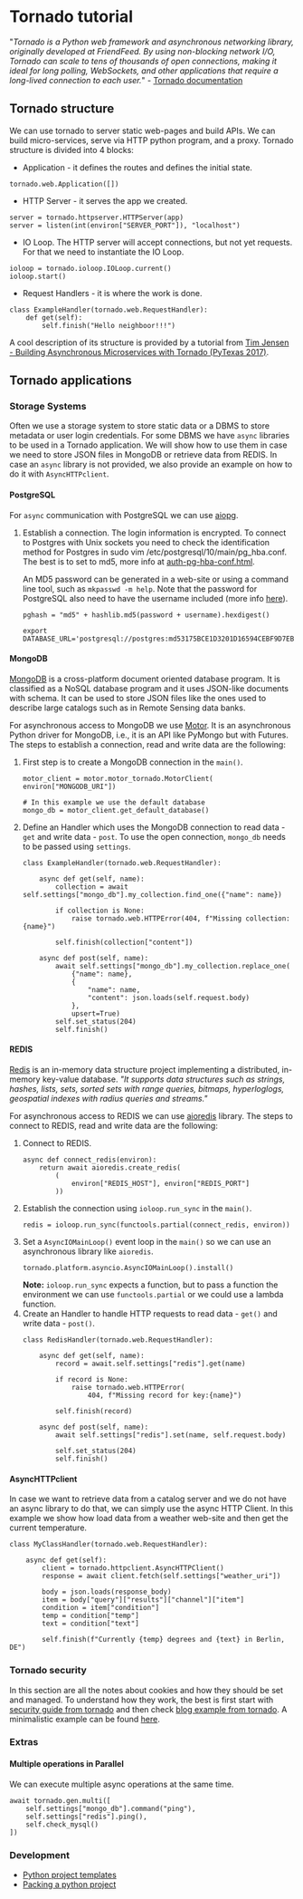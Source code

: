 # Tornado tutorial
"_Tornado is a Python web framework and asynchronous networking library, originally developed at FriendFeed. By using non-blocking network I/O, Tornado can scale to tens of thousands of open connections, making it ideal for long polling, WebSockets, and other applications that require a long-lived connection to each user._" - [Tornado documentation](https://www.tornadoweb.org/en/stable/)


## Tornado structure
We can use tornado to server static web-pages and build APIs. We can build micro-services, serve via HTTP python program, and a proxy.
Tornado structure is divided into 4 blocks:
* Application - it defines the routes and defines the initial state.
```
tornado.web.Application([])
```
* HTTP Server - it serves the app we created.
```
server = tornado.httpserver.HTTPServer(app)
server = listen(int(environ["SERVER_PORT"]), "localhost")
```
* IO Loop. The HTTP server will accept connections, but not yet requests. For that we need to instantiate
the IO Loop.

```
ioloop = tornado.ioloop.IOLoop.current()
ioloop.start()
```
* Request Handlers - it is where the work is done.
```
class ExampleHandler(tornado.web.RequestHandler):
    def get(self):
        self.finish("Hello neighboor!!!")

```
 
A cool description of its structure is provided by a tutorial from [Tim Jensen - Building Asynchronous Microservices with Tornado (PyTexas 2017)](https://www.youtube.com/watch?v=cGgqtKmz2cI).

## Tornado applications


### Storage Systems
Often we use a storage system to store static data or a DBMS to store metadata or user login credentials.
For some DBMS we have `async` libraries to be used in a Tornado application. We will show how to use them
in case we need to store JSON files in MongoDB or retrieve data from REDIS. In case an `async` library is not
provided, we also provide an example on how to do it with `AsyncHTTPclient`.   

#### PostgreSQL
For `async` communication with PostgreSQL we can use [aiopg](https://github.com/aio-libs/aiopg).  

1) Establish a connection.
    The login information is encrypted. To connect to Postgres with Unix sockets you need to check the identification method for Postgres in sudo vim /etc/postgresql/10/main/pg_hba.conf.
    The best is to set to md5, more info at [auth-pg-hba-conf.html](https://www.postgresql.org/docs/current/auth-pg-hba-conf.html). 

    An MD5 password can be generated in a web-site or using a command line tool, such as `mkpasswd -m help`.
    Note that the password for PostgreSQL also need to have the username included (more info [here](https://stackoverflow.com/questions/14918763/generating-postgresql-user-password/14941263#14941263)).
    ```
    pghash = "md5" + hashlib.md5(password + username).hexdigest()
    ```

    ```
    export DATABASE_URL='postgresql://postgres:md53175BCE1D3201D16594CEBF9D7EB3F9D@localhost/tornado_todo'
    ```

#### MongoDB
[MongoDB]() is a cross-platform document oriented database program. It is classified as a NoSQL database
program and it uses JSON-like documents with schema. It can be used to store JSON files like the ones used
to describe large catalogs such as in Remote Sensing data banks.
 
For asynchronous access to MongoDB we use [Motor](https://motor.readthedocs.io/en/stable/). It is an asynchronous
Python driver for MongoDB, i.e., it is an API like PyMongo but with Futures. The steps to establish a connection,
read and write data are the following:  
1) First step is to create a MongoDB connection in the `main()`.
    ```
    motor_client = motor.motor_tornado.MotorClient(
    environ["MONGODB_URI"])

    # In this example we use the default database
    mongo_db = motor_client.get_default_database() 
    ```
2) Define an Handler which uses the MongoDB connection to read data - `get` and write data - `post`. To use the open connection, `mongo_db` needs to be passed using `settings`.

    ```
    class ExampleHandler(tornado.web.RequestHandler):

        async def get(self, name):
            collection = await self.settings["mongo_db"].my_collection.find_one({"name": name})

            if collection is None:
                raise tornado.web.HTTPError(404, f"Missing collection: {name}")

            self.finish(collection["content"])

        async def post(self, name):
            await self.settings["mongo_db"].my_collection.replace_one(
                {"name": name},
                {
                    "name": name,
                    "content": json.loads(self.request.body)
                },
                upsert=True)
            self.set_status(204)
            self.finish()        
    ```


#### REDIS
[Redis](https://redis.io/) is an in-memory data structure project implementing a distributed,
in-memory key-value database. _"It supports data structures such as strings, hashes, lists, sets,
sorted sets with range queries, bitmaps, hyperloglogs, geospatial indexes with radius queries and streams."_

For asynchronous access to REDIS we can use [aioredis](https://github.com/aio-libs/aioredis) library. 
The steps to connect to REDIS, read and write data are the following:
1) Connect to REDIS.
    ```
    async def connect_redis(environ):
        return await aioredis.create_redis(
            (
                environ["REDIS_HOST"], environ["REDIS_PORT"]
            ))
    ```
2) Establish the connection using `ioloop.run_sync` in the `main()`.
    ```
    redis = ioloop.run_sync(functools.partial(connect_redis, environ))
    ```
3) Set a `AsyncIOMainLoop()` event loop in the `main()` so we can use an asynchronous library like `aioredis`.
    ```
    tornado.platform.asyncio.AsyncIOMainLoop().install()
    ```
    **Note:** `ioloop.run_sync` expects a function, but to pass a function the environment we can use `functools.partial`
    or we could use a lambda function.
4) Create an Handler to handle HTTP requests to read data - `get()` and write data - `post()`.
    ```
    class RedisHandler(tornado.web.RequestHandler):
    
        async def get(self, name):
            record = await.self.settings["redis"].get(name)

            if record is None:
                raise tornado.web.HTTPError(
                    404, f"Missing record for key:{name}")

            self.finish(record)

        async def post(self, name):
            await self.settings["redis"].set(name, self.request.body)

            self.set_status(204)
            self.finish()
    ```

#### AsyncHTTPclient
In case we want to retrieve data from a catalog server and we do not have an async
library to do that, we can simply use the async HTTP Client. In this example we show how load data from
a weather web-site and then get the current temperature.

```
class MyClassHandler(tornado.web.RequestHandler):

    async def get(self):
        client = tornado.httpclient.AsyncHTTPClient()
        response = await client.fetch(self.settings["weather_uri"])
        
        body = json.loads(response_body)
        item = body["query"]["results"]["channel"]["item"]
        condition = item["condition"]
        temp = condition["temp"]
        text = condition["text"]

        self.finish(f"Currently {temp} degrees and {text} in Berlin, DE")

```

### Tornado security
In this section are all the notes about cookies and how they should be set and managed.
To understand how they work, the best is first start with
[security guide from tornado](https://www.tornadoweb.org/en/stable/guide/security.html)
and then check [blog example from tornado](https://github.com/tornadoweb/tornado/tree/stable/demos/blog).
A minimalistic example can be found [here](https://github.com/mehmetkose/tornado-user-authentication-example/blob/master/app.py).

### Extras
 
#### Multiple operations in Parallel
We can execute multiple async operations at the same time.
```
await tornado.gen.multi([
    self.settings["mongo_db"].command("ping"),
    self.settings["redis"].ping(),
    self.check_mysql()
])
```
### Development
* [Python project templates](https://pypi.org/project/python-project-template/)
* [Packing a python project](https://python-packaging.readthedocs.io/en/latest/everything.html)
